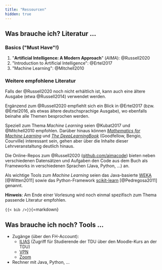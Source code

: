 ```yaml
---
title: "Ressourcen"
hidden: true
---
```



## Was brauche ich? Literatur ...

### Basics ("Must Have"!)

1.  "**Artificial Intelligence: A Modern Approach**" (*AIMA*): @Russell2020
2.  "Introduction to Artificial Intelligence": @Ertel2017
3.  "Machine Learning": @Mitchell2010

### Weitere empfohlene Literatur

Falls der @Russell2020 noch nicht erhältlich ist, kann auch eine ältere Ausgabe (etwa @Russell2014)
verwendet werden.

Ergänzend zum @Russell2020 empfiehlt sich ein Blick in @Ertel2017 (bzw. @Ertel2016, als etwas ältere
deutschsprachige Ausgabe), wo ebenfalls beinahe alle Themen besprochen werden.

Speziell zum Thema *Machine Learning* seien @Kubat2017 und @Mitchell2010 empfohlen. Darüber hinaus
können [*Mathematics for Machine Learning*](https://mml-book.github.io/) und
[*The DeepLearningBook*](http://www.deeplearningbook.org/) (Goodfellow, Bengio, Courville) interessant
sein, gehen aber über die Inhalte dieser Lehrveranstaltung deutlich hinaus.

Die Online-Repos zum @Russell2020 ([github.com/aimacode](https://github.com/aimacode)) bieten neben
verschiedenen Datensätzen und Aufgaben den Code aus dem Buch als Frameworks in verschiedenen Sprachen
(Java, Python, ...) an.

Als wichtige Tools zum *Machine Learning* seien das Java-basierte [WEKA](https://www.cs.waikato.ac.nz/ml/weka/)
[@Witten2011] sowie das Python-Framework [scikit-learn](https://scikit-learn.org) [@Pedregosa2011] genannt.

**Hinweis**: Am Ende einer Vorlesung wird noch einmal spezifisch zum Thema passende Literatur empfohlen.

`{{< bib />}}`{=markdown}


## Was brauche ich noch? Tools ...

*   Zugänge (über den FH-Account):
    *   [ILIAS](https://www.fh-bielefeld.de/elearning/goto.php?target=crs_912642&client_id=FH-Bielefeld)
        (Zugriff für Studierende der TDU über den Moodle-Kurs an der TDU)
    *   [VPN](https://www.fh-bielefeld.de/dvz/it-services/vpn)
    *   [Zoom](https://www.fh-bielefeld.de/dvz/zoom)
*   Rechner mit Java, Python, ...
